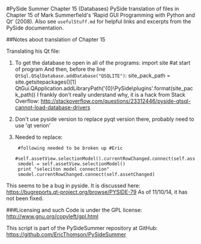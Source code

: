 #PySide Summer Chapter 15 (Databases)
PySide translation of files in Chapter 15 of Mark Summerfield's 'Rapid GUI Programming with Python and Qt' (2008). Also see `usefulStuff.md` for helpful links and excerpts from the PySide documentation.

##Notes about translation of Chapter 15

Translating his Qt file:
1. To get the database to open in all of the programs: 
    import site #at start of program
And then, before the line `QtSql.QSqlDatabase.addDatabase("QSQLITE")`:
    site_pack_path = site.getsitepackages()[1] 
    QtGui.QApplication.addLibraryPath('{0}\\PySide\\plugins'.format(site_pack_path))
I frankly don't really understand why, it is a hack from Stack Overflow:
http://stackoverflow.com/questions/23312446/pyside-qtsql-cannot-load-database-drivers   
 
2. Don't use pyside version to replace pyqt version there, probably need to use 'qt verion'

3. Needed to replace:

        #following needed to be broken up #Eric
        #self.assetView.selectionModel().currentRowChanged.connect(self.assetChanged)
        smodel = self.assetView.selectionModel()
        print "seleciton model connection"
        smodel.currentRowChanged.connect(self.assetChanged)

This seems to be a bug in pyside. It is discussed here:
https://bugreports.qt-project.org/browse/PYSIDE-79
As of 11/10/14, it has not been fixed.

###Licensing and such
Code is under the GPL license: http://www.gnu.org/copyleft/gpl.html

This script is part of the PySideSummer repository at GitHub:
https://github.com/EricThomson/PySideSummer
